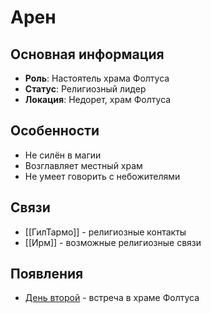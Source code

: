 # Арен

## Основная информация
- **Роль**: Настоятель храма Фолтуса
- **Статус**: Религиозный лидер
- **Локация**: Недорет, храм Фолтуса

## Особенности
- Не силён в магии
- Возглавляет местный храм
- Не умеет говорить с небожителями

## Связи
- [[ГилТармо]] - религиозные контакты
- [[Ирм]] - возможные религиозные связи

## Появления
- [День второй](obsidian://open?vault=Project%20LUX&file=%D0%9E%D1%82%D1%87%D0%B5%D1%82%D1%8B%2F%D0%94%D0%B5%D0%BD%D1%8C%20%D0%B2%D1%82%D0%BE%D1%80%D0%BE%D0%B9) - встреча в храме Фолтуса 